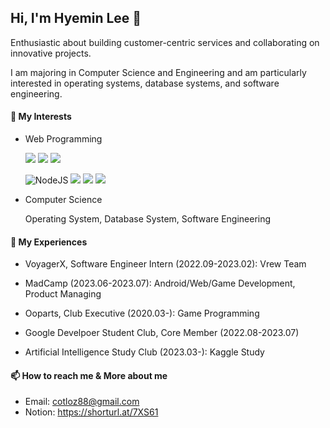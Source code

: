 ## Hi, I'm Hyemin Lee 👋

Enthusiastic about building customer-centric services and collaborating on innovative projects.

I am majoring in Computer Science and Engineering and am particularly interested in operating systems, database systems, and software engineering.

#### 🌱 My Interests

- Web Programming
  
  <img src="https://img.shields.io/badge/React-20232A?style=for-the-badge&logo=react&logoColor=61DAFB"> <img src="https://img.shields.io/badge/Redux-593D88?style=for-the-badge&logo=redux&logoColor=white"> <img src="https://img.shields.io/badge/TypeScript-007ACC?style=for-the-badge&logo=typescript&logoColor=white">

  ![NodeJS](https://img.shields.io/badge/node.js-6DA55F?style=for-the-badge&logo=node.js&logoColor=white)  <img src="https://img.shields.io/badge/Express-000000?style=for-the-badge&logo=express&logoColor=white"> <img src="https://img.shields.io/badge/NestJS-E0234E?style=for-the-badge&logo=NestJS&logoColor=white"> <img src="https://img.shields.io/badge/MySQL-4479A1?style=for-the-badge&logo=mysql&logoColor=white"> 

- Computer Science

  Operating System, Database System, Software Engineering

<!--
  <img src="https://img.shields.io/badge/Unity-000000.svg?style=for-the-badge&logo=Unity&logoColor=white"> <img src="https://img.shields.io/badge/C%20Sharp-239120.svg?style=for-the-badge&logo=C-Sharp&logoColor=white">
-->
  
#### 🔭  My Experiences

- VoyagerX, Software Engineer Intern (2022.09-2023.02): Vrew Team


- MadCamp (2023.06-2023.07): Android/Web/Game Development, Product Managing
- Ooparts, Club Executive (2020.03-): Game Programming


- Google Develpoer Student Club, Core Member (2022.08-2023.07)
- Artificial Intelligence Study Club (2023.03-): Kaggle Study

#### 📫 How to reach me & More about me

- Email: cotloz88@gmail.com
- Notion: https://shorturl.at/7XS61

<!--
#### My Homepage
[Link](https://bit.ly/402Y2Br)

**coitloz88/coitloz88** is a ✨ _special_ ✨ repository because its `README.md` (this file) appears on your GitHub profile.

Here are some ideas to get you started:

- 🔭 I’m currently working on ...
- 🌱 I’m currently learning ...
- 👯 I’m looking to collaborate on ...
- 🤔 I’m looking for help with ...
- 💬 Ask me about ...
- 📫 How to reach me: ...
- 😄 Pronouns: ...
- ⚡ Fun fact: ...
-->

<!--
[![Top Langs](https://github-readme-stats.vercel.app/api/top-langs/?username=coitloz88&exclude_repo=Garmin-API-Test,Garmin-Background-Test,unity-game-samples&layout=compact)](https://github.com/coitloz88/github-readme-stats)



![Footer](https://capsule-render.vercel.app/api?type=waving&color=auto&height=200&section=footer)
-->
